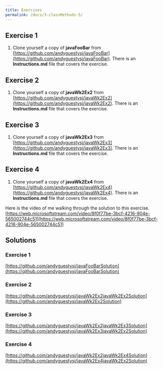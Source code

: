 ```yaml
---
title: Exercises
permalink: /docs/3-classMethods-5/
---
```


## Exercise 1
1. Clone yourself a copy of **javaFooBar** from [https://github.com/andyguestysj/javaFooBar](https://github.com/andyguestysj/javaFooBar). There is an **Instructions.md** file that covers the exercise. 

## Exercise 2
1. Clone yourself a copy of **javaWk2Ex2** from [https://github.com/andyguestysj/javaWk2Ex2](https://github.com/andyguestysj/javaWk2Ex2). There is an **Instructions.md** file that covers the exercise. 

## Exercise 3
1. Clone yourself a copy of **javaWk2Ex3** from [https://github.com/andyguestysj/javaWk2Ex3](https://github.com/andyguestysj/javaWk2Ex3). There is an **Instructions.md** file that covers the exercise.  

## Exercise 4
1. Clone yourself a copy of **javaWk2Ex4** from [https://github.com/andyguestysj/javaWk2Ex4](https://github.com/andyguestysj/javaWk2Ex4). There is an **Instructions.md** file that covers the exercise. 



Here is the video of me walking through the solution to this exercise. 
[https://web.microsoftstream.com/video/8f0f77be-3bcf-4216-904e-565002744c51](https://web.microsoftstream.com/video/8f0f77be-3bcf-4216-904e-565002744c51)

## Solutions
### Exercise 1
[https://github.com/andyguestysj/javaFooBarSolution](https://github.com/andyguestysj/javaFooBarSolution)
### Exercise 2
[https://github.com/andyguestysj/javaWk2Ex2javaWk2Ex2Solution](https://github.com/andyguestysj/javaWk2Ex2Solution)  
### Exercise 3
[https://github.com/andyguestysj/javaWk2Ex2javaWk2Ex3Solution](https://github.com/andyguestysj/javaWk2Ex3javaWk2Ex2Solution)  
### Exercise 4
[https://github.com/andyguestysj/javaWk2Ex2javaWk2Ex4Solution](https://github.com/andyguestysj/javaWk2Ex4javaWk2Ex2Solution)  